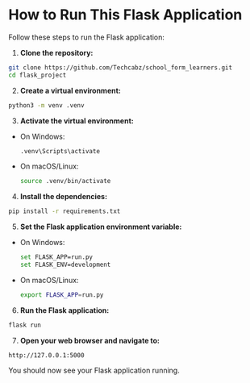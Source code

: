 # How to Run This Flask Application

Follow these steps to run the Flask application:

1. **Clone the repository:**
  ```bash
  git clone https://github.com/Techcabz/school_form_learners.git
  cd flask_project
  ```

2. **Create a virtual environment:**
  ```bash
  python3 -m venv .venv
  ```

3. **Activate the virtual environment:**
  - On Windows:
    ```bash
    .venv\Scripts\activate
    ```
  - On macOS/Linux:
    ```bash
    source .venv/bin/activate
    ```

4. **Install the dependencies:**
  ```bash
  pip install -r requirements.txt
  ```

5. **Set the Flask application environment variable:**
  - On Windows:
    ```bash
    set FLASK_APP=run.py
    set FLASK_ENV=development
    ```
  - On macOS/Linux:
    ```bash
    export FLASK_APP=run.py
    ```

6. **Run the Flask application:**
  ```bash
  flask run
  ```

7. **Open your web browser and navigate to:**
  ```
  http://127.0.0.1:5000
  ```

You should now see your Flask application running.
